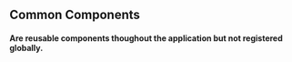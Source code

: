 ## Common Components

#### Are reusable components thoughout the application but not registered globally. 